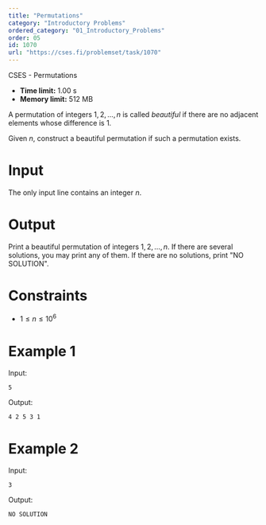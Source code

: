 ```yaml
---
title: "Permutations"
category: "Introductory Problems"
ordered_category: "01_Introductory_Problems"
order: 05
id: 1070
url: "https://cses.fi/problemset/task/1070"
---
```


CSES - Permutations

  * **Time limit:** 1.00 s
  * **Memory limit:** 512 MB

A permutation of integers $1,2,\ldots,n$ is called _beautiful_ if there are no
adjacent elements whose difference is $1$.

Given $n$, construct a beautiful permutation if such a permutation exists.

# Input

The only input line contains an integer $n$.

# Output

Print a beautiful permutation of integers $1,2,\ldots,n$. If there are several
solutions, you may print any of them. If there are no solutions, print "NO
SOLUTION".

# Constraints

  * $1 \le n \le 10^6$

# Example 1

Input:

    
    
    5
    

Output:

    
    
    4 2 5 3 1
    

# Example 2

Input:

    
    
    3
    

Output:

    
    
    NO SOLUTION
    

